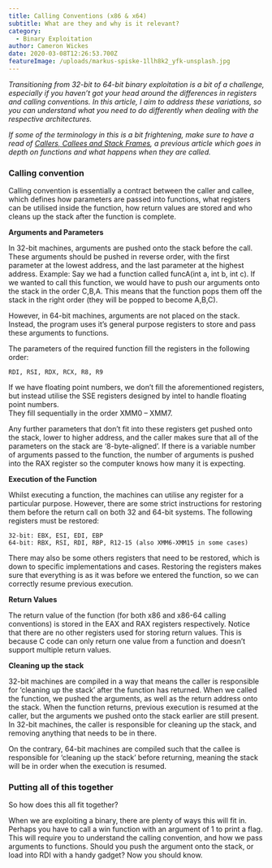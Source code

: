 ```yaml
---
title: Calling Conventions (x86 & x64)
subtitle: What are they and why is it relevant?
category:
  - Binary Exploitation
author: Cameron Wickes
date: 2020-03-08T12:26:53.700Z
featureImage: /uploads/markus-spiske-1llh8k2_yfk-unsplash.jpg
---
```

*Transitioning from 32-bit to 64-bit binary exploitation is a bit of a challenge, especially if you haven’t got your head around the differences in registers and calling conventions. In this article, I aim to address these variations, so you can understand what you need to do differently when dealing with the respective architectures.*

*If some of the terminology in this is a bit frightening, make sure to have a read of [Callers, Callees and Stack Frames](https://www.cameronwickes.co.uk/callers-callees-and-stack-frames), a previous article which goes in depth on functions and what happens when they are called.*

### **Calling convention**

Calling convention is essentially a contract between the caller and callee, which defines how parameters are passed into functions, what registers can be utilised inside the function, how return values are stored and who cleans up the stack after the function is complete.

**Arguments and Parameters** 

In 32-bit machines, arguments are pushed onto the stack before the call. These arguments should be pushed in reverse order, with the first parameter at the lowest address, and the last parameter at the highest address. Example: Say we had a function called funcA(int a, int b, int c). If we wanted to call this function, we would have to push our arguments onto the stack in the order C,B,A. This means that the function pops them off the stack in the right order (they will be popped to become A,B,C).

However, in 64-bit machines, arguments are not placed on the stack. Instead, the program uses it’s general purpose registers to store and pass these arguments to functions. 

The parameters of the required function fill the registers in the following order:

```
RDI, RSI, RDX, RCX, R8, R9
```

If we have floating point numbers, we don’t fill the aforementioned registers, but instead utilise the SSE registers designed by intel to handle floating point numbers.  \
They fill sequentially in the order XMM0 – XMM7.

Any further parameters that don’t fit into these registers get pushed onto the stack, lower to higher address, and the caller makes sure that all of the parameters on the stack are ‘8-byte-aligned’. If there is a variable number of arguments passed to the function, the number of arguments is pushed into the RAX register so the computer knows how many it is expecting.

**Execution of the Function**

Whilst executing a function, the machines can utilise any register for a particular purpose. However, there are some strict instructions for restoring them before the return call on both 32 and 64-bit systems. The following registers must be restored:

```
32-bit: EBX, ESI, EDI, EBP
64-bit: RBX, RSI, RDI, RBP, R12-15 (also XMM6-XMM15 in some cases)
```

There may also be some others registers that need to be restored, which is down to specific implementations and cases. Restoring the registers makes sure that everything is as it was before we entered the function, so we can correctly resume previous execution.

**Return Values**

The return value of the function (for both x86 and x86-64 calling conventions) is stored in the EAX and RAX registers respectively.  Notice that there are no other registers used for storing return values. This is because C code can only return one value from a function and doesn’t support multiple return values.

**Cleaning up the stack**

32-bit machines are compiled in a way that means the caller is responsible for ‘cleaning up the stack’ after the function has returned. When we called the function, we pushed the arguments, as well as the return address onto the stack. When the function returns, previous execution is resumed at the caller, but the arguments we pushed onto the stack earlier are still present. In 32-bit machines, the caller is responsible for cleaning up the stack, and removing anything that needs to be in there.

On the contrary, 64-bit machines are compiled such that the callee is responsible for ‘cleaning up the stack’ before returning, meaning the stack will be in order when the execution is resumed. 

### Putting all of this together

So how does this all fit together?

When we are exploiting a binary, there are plenty of ways this will fit in. Perhaps you have to call a win function with an argument of 1 to print a flag. This will require you to understand the calling convention, and how we pass arguments to functions. Should you push the argument onto the stack, or load into RDI with a handy gadget? Now you should know.
